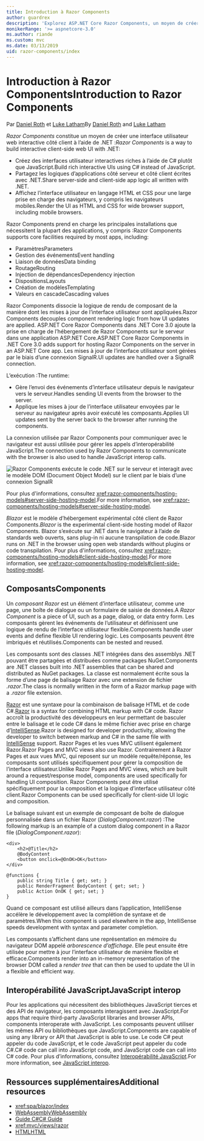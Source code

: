 ```yaml
---
title: Introduction à Razor Components
author: guardrex
description: 'Explorez ASP.NET Core Razor Components, un moyen de créer une interface utilisateur web interactive côté client à l’aide de .NET dans une application ASP.NET Core.'
monikerRange: '>= aspnetcore-3.0'
ms.author: riande
ms.custom: mvc
ms.date: 03/13/2019
uid: razor-components/index
---
```

# <a name="introduction-to-razor-components"></a><span data-ttu-id="3b73f-103">Introduction à Razor Components</span><span class="sxs-lookup"><span data-stu-id="3b73f-103">Introduction to Razor Components</span></span>

<span data-ttu-id="3b73f-104">Par [Daniel Roth](https://github.com/danroth27) et [Luke Latham](https://github.com/guardrex)</span><span class="sxs-lookup"><span data-stu-id="3b73f-104">By [Daniel Roth](https://github.com/danroth27) and [Luke Latham](https://github.com/guardrex)</span></span>

<span data-ttu-id="3b73f-105">*Razor Components* constitue un moyen de créer une interface utilisateur web interactive côté client à l’aide de .NET :</span><span class="sxs-lookup"><span data-stu-id="3b73f-105">*Razor Components* is a way to build interactive client-side web UI with .NET:</span></span>

* <span data-ttu-id="3b73f-106">Créez des interfaces utilisateur interactives riches à l’aide de C# plutôt que JavaScript.</span><span class="sxs-lookup"><span data-stu-id="3b73f-106">Build rich interactive UIs using C# instead of JavaScript.</span></span>
* <span data-ttu-id="3b73f-107">Partagez les logiques d’applications côté serveur et côté client écrites avec .NET.</span><span class="sxs-lookup"><span data-stu-id="3b73f-107">Share server-side and client-side app logic all written with .NET.</span></span>
* <span data-ttu-id="3b73f-108">Affichez l’interface utilisateur en langage HTML et CSS pour une large prise en charge des navigateurs, y compris les navigateurs mobiles.</span><span class="sxs-lookup"><span data-stu-id="3b73f-108">Render the UI as HTML and CSS for wide browser support, including mobile browsers.</span></span>

<span data-ttu-id="3b73f-109">Razor Components prend en charge les principales installations que nécessitent la plupart des applications, y compris :</span><span class="sxs-lookup"><span data-stu-id="3b73f-109">Razor Components supports core facilities required by most apps, including:</span></span>

* <span data-ttu-id="3b73f-110">Paramètres</span><span class="sxs-lookup"><span data-stu-id="3b73f-110">Parameters</span></span>
* <span data-ttu-id="3b73f-111">Gestion des événements</span><span class="sxs-lookup"><span data-stu-id="3b73f-111">Event handling</span></span>
* <span data-ttu-id="3b73f-112">Liaison de données</span><span class="sxs-lookup"><span data-stu-id="3b73f-112">Data binding</span></span>
* <span data-ttu-id="3b73f-113">Routage</span><span class="sxs-lookup"><span data-stu-id="3b73f-113">Routing</span></span>
* <span data-ttu-id="3b73f-114">Injection de dépendances</span><span class="sxs-lookup"><span data-stu-id="3b73f-114">Dependency injection</span></span>
* <span data-ttu-id="3b73f-115">Dispositions</span><span class="sxs-lookup"><span data-stu-id="3b73f-115">Layouts</span></span>
* <span data-ttu-id="3b73f-116">Création de modèles</span><span class="sxs-lookup"><span data-stu-id="3b73f-116">Templating</span></span>
* <span data-ttu-id="3b73f-117">Valeurs en cascade</span><span class="sxs-lookup"><span data-stu-id="3b73f-117">Cascading values</span></span>

<span data-ttu-id="3b73f-118">Razor Components dissocie la logique de rendu de composant de la manière dont les mises à jour de l’interface utilisateur sont appliquées.</span><span class="sxs-lookup"><span data-stu-id="3b73f-118">Razor Components decouples component rendering logic from how UI updates are applied.</span></span> <span data-ttu-id="3b73f-119">ASP.NET Core Razor Components dans .NET Core 3.0 ajoute la prise en charge de l’hébergement de Razor Components sur le serveur dans une application ASP.NET Core.</span><span class="sxs-lookup"><span data-stu-id="3b73f-119">ASP.NET Core Razor Components in .NET Core 3.0 adds support for hosting Razor Components on the server in an ASP.NET Core app.</span></span> <span data-ttu-id="3b73f-120">Les mises à jour de l’interface utilisateur sont gérées par le biais d’une connexion SignalR.</span><span class="sxs-lookup"><span data-stu-id="3b73f-120">UI updates are handled over a SignalR connection.</span></span>

<span data-ttu-id="3b73f-121">L’exécution :</span><span class="sxs-lookup"><span data-stu-id="3b73f-121">The runtime:</span></span>

* <span data-ttu-id="3b73f-122">Gère l’envoi des événements d’interface utilisateur depuis le navigateur vers le serveur.</span><span class="sxs-lookup"><span data-stu-id="3b73f-122">Handles sending UI events from the browser to the server.</span></span>
* <span data-ttu-id="3b73f-123">Applique les mises à jour de l’interface utilisateur envoyées par le serveur au navigateur après avoir exécuté les composants.</span><span class="sxs-lookup"><span data-stu-id="3b73f-123">Applies UI updates sent by the server back to the browser after running the components.</span></span>

<span data-ttu-id="3b73f-124">La connexion utilisée par Razor Components pour communiquer avec le navigateur est aussi utilisée pour gérer les appels d’interopérabilité JavaScript.</span><span class="sxs-lookup"><span data-stu-id="3b73f-124">The connection used by Razor Components to communicate with the browser is also used to handle JavaScript interop calls.</span></span>

![Razor Components exécute le code .NET sur le serveur et interagit avec le modèle DOM (Document Object Model) sur le client par le biais d’une connexion SignalR](index/_static/aspnet-core-razor-components.png)

<span data-ttu-id="3b73f-126">Pour plus d'informations, consultez <xref:razor-components/hosting-models#server-side-hosting-model>.</span><span class="sxs-lookup"><span data-stu-id="3b73f-126">For more information, see <xref:razor-components/hosting-models#server-side-hosting-model>.</span></span>

<span data-ttu-id="3b73f-127">*Blazor* est le modèle d’hébergement expérimental côté client de Razor Components.</span><span class="sxs-lookup"><span data-stu-id="3b73f-127">*Blazor* is the experimental client-side hosting model of Razor Components.</span></span> <span data-ttu-id="3b73f-128">Blazor s’exécute sur .NET dans le navigateur à l’aide de standards web ouverts, sans plug-in ni aucune transpilation de code.</span><span class="sxs-lookup"><span data-stu-id="3b73f-128">Blazor runs on .NET in the browser using open web standards without plugins or code transpilation.</span></span> <span data-ttu-id="3b73f-129">Pour plus d'informations, consultez <xref:razor-components/hosting-models#client-side-hosting-model>.</span><span class="sxs-lookup"><span data-stu-id="3b73f-129">For more information, see <xref:razor-components/hosting-models#client-side-hosting-model>.</span></span>

## <a name="components"></a><span data-ttu-id="3b73f-130">Composants</span><span class="sxs-lookup"><span data-stu-id="3b73f-130">Components</span></span>

<span data-ttu-id="3b73f-131">Un *composant Razor* est un élément d’interface utilisateur, comme une page, une boîte de dialogue ou un formulaire de saisie de données.</span><span class="sxs-lookup"><span data-stu-id="3b73f-131">A *Razor Component* is a piece of UI, such as a page, dialog, or data entry form.</span></span> <span data-ttu-id="3b73f-132">Les composants gèrent les événements de l’utilisateur et définissent une logique de rendu de l’interface utilisateur flexible.</span><span class="sxs-lookup"><span data-stu-id="3b73f-132">Components handle user events and define flexible UI rendering logic.</span></span> <span data-ttu-id="3b73f-133">Les composants peuvent être imbriqués et réutilisés.</span><span class="sxs-lookup"><span data-stu-id="3b73f-133">Components can be nested and reused.</span></span>

<span data-ttu-id="3b73f-134">Les composants sont des classes .NET intégrées dans des assemblys .NET pouvant être partagées et distribuées comme packages NuGet.</span><span class="sxs-lookup"><span data-stu-id="3b73f-134">Components are .NET classes built into .NET assemblies that can be shared and distributed as NuGet packages.</span></span> <span data-ttu-id="3b73f-135">La classe est normalement écrite sous la forme d’une page de balisage Razor avec une extension de fichier *.razor*.</span><span class="sxs-lookup"><span data-stu-id="3b73f-135">The class is normally written in the form of a Razor markup page with a *.razor* file extension.</span></span>

<span data-ttu-id="3b73f-136">[Razor](xref:mvc/views/razor) est une syntaxe pour la combinaison de balisage HTML et de code C#.</span><span class="sxs-lookup"><span data-stu-id="3b73f-136">[Razor](xref:mvc/views/razor) is a syntax for combining HTML markup with C# code.</span></span> <span data-ttu-id="3b73f-137">Razor accroît la productivité des développeurs en leur permettant de basculer entre le balisage et le code C# dans le même fichier avec prise en charge d’[IntelliSense](/visualstudio/ide/using-intellisense).</span><span class="sxs-lookup"><span data-stu-id="3b73f-137">Razor is designed for developer productivity, allowing the developer to switch between markup and C# in the same file with [IntelliSense](/visualstudio/ide/using-intellisense) support.</span></span> <span data-ttu-id="3b73f-138">Razor Pages et les vues MVC utilisent également Razor.</span><span class="sxs-lookup"><span data-stu-id="3b73f-138">Razor Pages and MVC views also use Razor.</span></span> <span data-ttu-id="3b73f-139">Contrairement à Razor Pages et aux vues MVC, qui reposent sur un modèle requête/réponse, les composants sont utilisés spécifiquement pour gérer la composition de l’interface utilisateur.</span><span class="sxs-lookup"><span data-stu-id="3b73f-139">Unlike Razor Pages and MVC views, which are built around a request/response model, components are used specifically for handling UI composition.</span></span> <span data-ttu-id="3b73f-140">Razor Components peut être utilisé spécifiquement pour la composition et la logique d’interface utilisateur côté client.</span><span class="sxs-lookup"><span data-stu-id="3b73f-140">Razor Components can be used specifically for client-side UI logic and composition.</span></span>

<span data-ttu-id="3b73f-141">Le balisage suivant est un exemple de composant de boîte de dialogue personnalisée dans un fichier Razor (*DialogComponent.razor*) :</span><span class="sxs-lookup"><span data-stu-id="3b73f-141">The following markup is an example of a custom dialog component in a Razor file (*DialogComponent.razor*):</span></span>

```cshtml
<div>
    <h2>@Title</h2>
    @BodyContent
    <button onclick=@OnOK>OK</button>
</div>

@functions {
    public string Title { get; set; }
    public RenderFragment BodyContent { get; set; }
    public Action OnOK { get; set; }
}
```

<span data-ttu-id="3b73f-142">Quand ce composant est utilisé ailleurs dans l’application, IntelliSense accélère le développement avec la complétion de syntaxe et de paramètres.</span><span class="sxs-lookup"><span data-stu-id="3b73f-142">When this component is used elsewhere in the app, IntelliSense speeds development with syntax and parameter completion.</span></span>

<span data-ttu-id="3b73f-143">Les composants s’affichent dans une représentation en mémoire du navigateur DOM appelé *arborescence d’affichage*. Elle peut ensuite être utilisée pour mettre à jour l’interface utilisateur de manière flexible et efficace.</span><span class="sxs-lookup"><span data-stu-id="3b73f-143">Components render into an in-memory representation of the browser DOM called a *render tree* that can then be used to update the UI in a flexible and efficient way.</span></span>

## <a name="javascript-interop"></a><span data-ttu-id="3b73f-144">Interopérabilité JavaScript</span><span class="sxs-lookup"><span data-stu-id="3b73f-144">JavaScript interop</span></span>

<span data-ttu-id="3b73f-145">Pour les applications qui nécessitent des bibliothèques JavaScript tierces et des API de navigateur, les composants interagissent avec JavaScript.</span><span class="sxs-lookup"><span data-stu-id="3b73f-145">For apps that require third-party JavaScript libraries and browser APIs, components interoperate with JavaScript.</span></span> <span data-ttu-id="3b73f-146">Les composants peuvent utiliser les mêmes API ou bibliothèques que JavaScript.</span><span class="sxs-lookup"><span data-stu-id="3b73f-146">Components are capable of using any library or API that JavaScript is able to use.</span></span> <span data-ttu-id="3b73f-147">Le code C# peut appeler du code JavaScript, et le code JavaScript peut appeler du code C#.</span><span class="sxs-lookup"><span data-stu-id="3b73f-147">C# code can call into JavaScript code, and JavaScript code can call into C# code.</span></span> <span data-ttu-id="3b73f-148">Pour plus d’informations, consultez [Interopérabilité JavaScript](xref:razor-components/javascript-interop).</span><span class="sxs-lookup"><span data-stu-id="3b73f-148">For more information, see [JavaScript interop](xref:razor-components/javascript-interop).</span></span>

## <a name="additional-resources"></a><span data-ttu-id="3b73f-149">Ressources supplémentaires</span><span class="sxs-lookup"><span data-stu-id="3b73f-149">Additional resources</span></span>

* <xref:spa/blazor/index>
* [<span data-ttu-id="3b73f-150">WebAssembly</span><span class="sxs-lookup"><span data-stu-id="3b73f-150">WebAssembly</span></span>](http://webassembly.org/)
* [<span data-ttu-id="3b73f-151">Guide C#</span><span class="sxs-lookup"><span data-stu-id="3b73f-151">C# Guide</span></span>](/dotnet/csharp/)
* <xref:mvc/views/razor>
* [<span data-ttu-id="3b73f-152">HTML</span><span class="sxs-lookup"><span data-stu-id="3b73f-152">HTML</span></span>](https://www.w3.org/html/)
